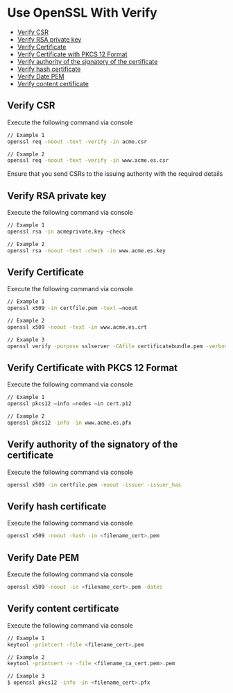 # Use OpenSSL With Verify

- [Verify CSR](#verify-csr)
- [Verify RSA private key](#verify-rsa-private-key)
- [Verify Certificate](#verify-certificate)
- [Verify Certificate with PKCS 12 Format](#verify-certificate-pkcs-12)
- [Verify authority of the signatory of the certificate](#verify-authority-signatory-certificate)
- [Verify hash certificate](#verify-hash-certificate)
- [Verify Date PEM](#verify-date-PEM)
- [Verify content certificate](#verify-content-certificate)





## Verify CSR

Execute the following command via console

```bash
// Example 1
openssl req -noout -text -verify -in acme.csr

// Example 2
openssl req -noout -text -verify -in www.acme.es.csr
```

Ensure that you send CSRs to the issuing authority with the required details



## Verify RSA private key

Execute the following command via console

```bash
// Example 1
openssl rsa -in acmeprivate.key –check

// Example 2
openssl rsa -noout -text -check -in www.acme.es.key
```



## Verify Certificate

Execute the following command via console

```bash
// Example 1
openssl x509 -in certfile.pem -text –noout

// Example 2
openssl x509 -noout -text -in www.acme.es.crt

// Example 3
openssl verify -purpose sslserver -CAfile certificatebundle.pem -verbose www.acme.es.crt
```



## Verify Certificate with PKCS 12 Format

Execute the following command via console

```bash
// Example 1
openssl pkcs12 –info –nodes –in cert.p12

// Example 2
openssl pkcs12 -info -in www.acme.es.pfx
```



## Verify authority of the signatory of the certificate

Execute the following command via console

```bash
openssl x509 -in certfile.pem -noout -issuer -issuer_has
```



## Verify hash certificate

Execute the following command via console

```bash
openssl x509 -noout -hash -in <filename_cert>.pem
```



## Verify Date PEM

Execute the following command via console

```bash
openssl x509 -noout -in <filename_cert>.pem -dates
```



## Verify content certificate

Execute the following command via console

```bash
// Example 1
keytool -printcert -file <filename_cert>.pem

// Example 2
keytool -printcert -v -file <filename_ca_cert.pem>.pem

// Example 3
$ openssl pkcs12 -info -in <filename_cert>.pfx
```